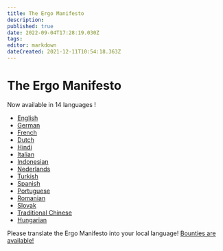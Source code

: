 ```yaml
---
title: The Ergo Manifesto
description: 
published: true
date: 2022-09-04T17:28:19.030Z
tags: 
editor: markdown
dateCreated: 2021-12-11T10:54:18.363Z
---
```



# The Ergo Manifesto

Now available in 14 languages !

- [English](https://ergoplatform.org/en/blog/2021-04-26-the-ergo-manifesto/)
- [German](https://ergonaut.space/de/ergo-manifest)
- [French](https://ergonaut.space/fr/LeManifeste)
- [Dutch](https://ergonaut.space/nl/Ergo/manifesto)
- [Hindi](https://ergonaut.space/hi-in/Ghoshanapatra)
- [Italian](https://ergonaut.space/it/home)
- [Indonesian](https://ergonaut.space/id/Manifesto)
- [Nederlands](https://ergonaut.space/nl/Ergo/manifesto)
- [Turkish](https://ergonaut.space/tr/home)
- [Spanish](https://ergonaut.space/es/Articulos)
- [Portuguese](https://telegra.ph/Ergo-o-Manifesto-09-20)
- [Romanian](https://ergonaut.space/ro/Manifestul)
- [Slovak](https://ergoplatform.org/sk/blog/2021-04-26-the-ergo-manifesto/)
- [Traditional Chinese](https://ergonaut.space/zh/Ergo%E5%AE%A3%E8%A8%80)
- [Hungarian](https://ergonaut.space/hu/Manifesto)

Please translate the Ergo Manifesto into your local language! [Bounties are available!](https://github.com/ergoplatform/grow-ergo/issues/6)